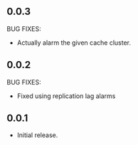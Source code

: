 ## 0.0.3

BUG FIXES:

* Actually alarm the given cache cluster.

## 0.0.2

BUG FIXES:

* Fixed using replication lag alarms

## 0.0.1

* Initial release.
